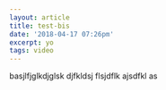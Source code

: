```yaml
---
layout: article
title: test-bis
date: '2018-04-17 07:26pm'
excerpt: yo
tags: video
---
```

basjlfjglkdjglsk djfkldsj flsjdflk ajsdfkl as
